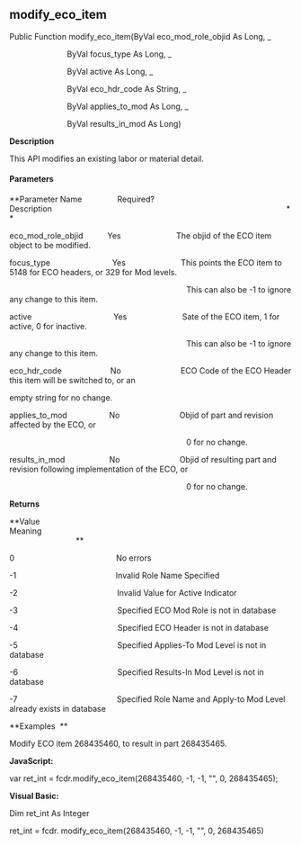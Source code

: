 modify_eco_item
-------------------

Public Function modify_eco_item(ByVal eco_mod_role_objid As Long, _

                          ByVal focus_type As Long, _

                          ByVal active As Long, _

                          ByVal eco_hdr_code As String, _

                          ByVal applies_to_mod As Long, _

                          ByVal results_in_mod As Long)

**Description**

This API modifies an existing labor or material detail.

#### Parameters
**Parameter Name                Required?             Description                                                                                                          **

eco_mod_role_objid           Yes                         The objid of the ECO item object to be modified.

focus_type                            Yes                         This points the ECO item to 5148 for ECO headers, or 329 for Mod levels.

                                                                                This can also be -1 to ignore any change to this item.

active                                     Yes                         Sate of the ECO item, 1 for active, 0 for inactive.

                                                                                This can also be -1 to ignore any change to this item.

eco_hdr_code                      No                           ECO Code of the ECO Header this item will be switched to, or an

empty string for no change.

applies_to_mod                   No                           Objid of part and revision affected by the ECO, or

                                                                                0 for no change.

results_in_mod                    No                           Objid of resulting part and revision following implementation of the ECO, or

                                                                                0 for no change.

**Returns**

**Value                                     Meaning                                                                                                                                               **

0                                              No errors

-1                                             Invalid Role Name Specified

-2                                             Invalid Value for Active Indicator

-3                                             Specified ECO Mod Role is not in database

-4                                             Specified ECO Header is not in database

-5                                             Specified Applies-To Mod Level is not in database

-6                                             Specified Results-In Mod Level is not in database

-7                                             Specified Role Name and Apply-to Mod Level already exists in database

**Examples  **

 Modify ECO item 268435460, to result in part 268435465.

**JavaScript:**

var ret_int = fcdr.modify_eco_item(268435460, -1, -1, "", 0, 268435465);

**Visual Basic:**

Dim ret_int As Integer

ret_int = fcdr. modify_eco_item(268435460, -1, -1, "", 0, 268435465)